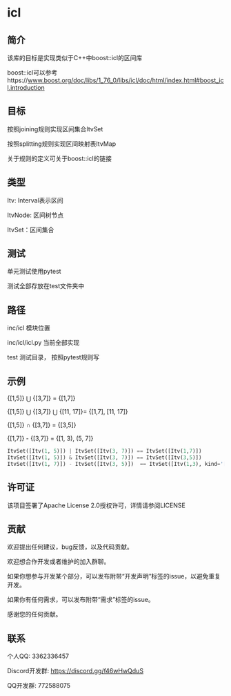# icl

## 简介

该库的目标是实现类似于C++中boost::icl的区间库

boost::icl可以参考https://www.boost.org/doc/libs/1_76_0/libs/icl/doc/html/index.html#boost_icl.introduction

## 目标

按照joining规则实现区间集合ItvSet

按照splitting规则实现区间映射表ItvMap

关于规则的定义可关于boost::icl的链接

## 类型

Itv: Interval表示区间

ItvNode: 区间树节点

ItvSet：区间集合

## 测试

单元测试使用pytest

测试全部存放在test文件夹中

## 路径

inc/icl 			模块位置

inc/icl/icl.py 当前全部实现

test            测试目录， 按照pytest规则写

## 示例

{[1,5]} ⋃ {[3,7]} = {[1,7]}

{[1,5]} ⋃ {[3,7]} ⋃ {[11, 17]}= {[1,7], [11, 17]}

{[1,5]} ∩ {[3,7]} = {[3,5]}

{[1,7]} - {[3,7]} = {[1, 3), (5, 7]}


```python
ItvSet([Itv(1, 5)]) | ItvSet([Itv(3, 7)]) == ItvSet([Itv(1,7)])
ItvSet([Itv(1, 5)]) & ItvSet([Itv(3, 7)]) == ItvSet([Itv(3,5)])
ItvSet([Itv(1, 7)]) - ItvSet([Itv(3, 5)])  == ItvSet([Itv(1,3), kind='[)'], [Itv(5,7), kind='(]'])
```

## 许可证

该项目签署了Apache License 2.0授权许可，详情请参阅LICENSE


## 贡献

欢迎提出任何建议，bug反馈，以及代码贡献。

欢迎想合作开发或者维护的加入群聊。

如果你想参与开发某个部分，可以发布附带“开发声明”标签的issue，以避免重复开发。

如果你有任何需求，可以发布附带“需求”标签的issue。

感谢您的任何贡献。

## 联系

个人QQ: 3362336457

Discord开发群: https://discord.gg/f46wHwQduS

QQ开发群: 772588075






